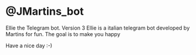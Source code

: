 # @JMartins_bot

Ellie the Telegram bot.
Version 3
Ellie is a italian telegram bot developed by Martins for fun.
The goal is to make you happy

Have a nice day :-)
